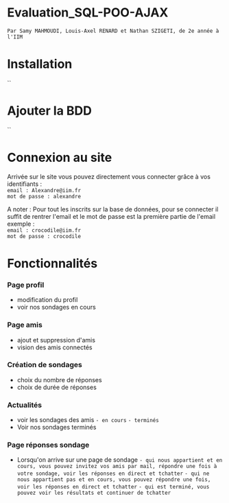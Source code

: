 # Evaluation_SQL-POO-AJAX
`Par Samy MAHMOUDI, Louis-Axel RENARD et Nathan SZIGETI, de 2e année à l'IIM`

# Installation
``

# Ajouter la BDD
``

# Connexion au site

Arrivée sur le site vous pouvez directement vous connecter grâce à vos identifiants :  
`email : Alexandre@iim.fr`  
`mot de passe : alexandre`
 
 A noter : Pour tout les inscrits sur la base de données, pour se connecter il suffit de rentrer l'email et le mot de passe est la première partie de l'email exemple :  
 `email : crocodile@iim.fr`    
 `mot de passe : crocodile`
 
# Fonctionnalités

### Page profil
* modification du profil
* voir nos sondages en cours

### Page amis
* ajout et suppression d'amis
* vision des amis connectés


### Création de sondages
* choix du nombre de réponses
* choix de durée de réponses

### Actualités
* voir les sondages des amis
`- en cours`
`- terminés`
* Voir nos sondages terminés

### Page réponses sondage
* Lorsqu'on arrive sur une page de sondage
`- qui nous appartient et en cours, vous pouvez invitez vos amis par mail, répondre une fois à votre sondage, voir les réponses en direct et tchatter`
`- qui ne nous appartient pas et en cours, vous pouvez répondre une fois, voir les réponses en direct et tchatter`
`- qui est terminé, vous pouvez voir les résultats et continuer de tchatter`

